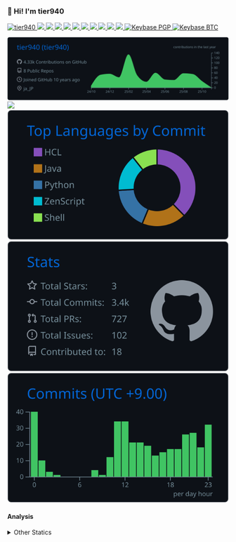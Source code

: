 ### 👋 Hi! I'm tier940

<p align="left"> 
  <a href="https://github.com/tier940/tier940/">
    <img src="https://komarev.com/ghpvc/?username=tier940" alt="tier940" />
  </a>
  <a href="http://twitter.com/tier940">
    <img height="20" src="https://img.shields.io/twitter/follow/tier940?label=Twitter&logo=twitter&style=flat" />
  </a>
  <a href="https://github.com/tier940">
    <img height="20" src="https://img.shields.io/github/followers/tier940?label=follow&logo=github&style=flat" />
  </a>
  <a href="https://www.reddit.com/user/tier940">
    <img height="20" src="https://img.shields.io/reddit/user-karma/combined/tier940?label=Reddit&logo=reddit&style=flat" />
  </a>
  <a href="https://stackoverflow.com/users/17317833/tier940">
    <img height="20" src="https://img.shields.io/stackexchange/stackoverflow/r/17317833?label=StackOverflow&logo=stack-overflow&style=flat" />
  </a>
  <a href="https://zenn.dev/tier940">
    <img height="20" src="https://zenn.badge.nikaera.com/s/tier940/likes" />
  </a>
  <a href="https://zenn.dev/tier940">
    <img height="20" src="https://zenn.badge.nikaera.com/s/tier940/followers" />
  </a>
  <a href="https://zenn.dev/tier940">
    <img height="20" src="https://zenn.badge.nikaera.com/s/tier940/articles" />
  </a>
  <a href="http://qiita.com/tier940">
    <img height="20" src="https://qiita-badge.apiapi.app/s/tier940/posts.svg" />
  </a>
  <a href="http://qiita.com/tier940">
    <img height="20" src="https://qiita-badge.apiapi.app/s/tier940/contributions.svg" />
  </a>
  <a href="https://github.com/tier940/tier940/">
    <img height="20" src="https://github.com/tier940/tier940/actions/workflows/main.yml/badge.svg" />
  </a>
  <a href="https://keybase.io/tier940">
    <img alt="Keybase PGP" src="https://img.shields.io/keybase/pgp/tier940">
  </a>
  <a href="https://keybase.io/tier940">
    <img alt="Keybase BTC" src="https://img.shields.io/keybase/btc/tier940">
  </a>
</p>

[![](https://raw.githubusercontent.com/tier940/tier940/main/profile-summary-card-output/github_dark/0-profile-details.svg)](https://github.com/vn7n24fzkq/github-profile-summary-cards)
[![](https://raw.githubusercontent.com/tier940/tier940/main/profile-summary-card-output/github_dark/1-repos-per-language.svg)](https://github.com/vn7n24fzkq/github-profile-summary-cards) [![](https://raw.githubusercontent.com/tier940/tier940/main/profile-summary-card-output/github_dark/2-most-commit-language.svg)](https://github.com/vn7n24fzkq/github-profile-summary-cards)
[![](https://raw.githubusercontent.com/tier940/tier940/main/profile-summary-card-output/github_dark/3-stats.svg)](https://github.com/vn7n24fzkq/github-profile-summary-cards) [![](https://raw.githubusercontent.com/tier940/tier940/main/profile-summary-card-output/github_dark/4-productive-time.svg)](https://github.com/vn7n24fzkq/github-profile-summary-cards)


#### Analysis
<!-- <img height="150" src="https://github.com/tier940/tier940/blob/master/images/stat.svg" alt="Alternative Text"/> -->

<details>
  <summary>Other Statics</summary>
  <!--START_SECTION:waka-->
![Code Time](http://img.shields.io/badge/Code%20Time-4%2C836%20hrs%2015%20mins-blue)

**🐱 My GitHub Data** 

> 📦 42.3 kB Used in GitHub's Storage 
 > 
> 💼 Opted to Hire
 > 
> 📜 12 Public Repositories 
 > 
> 🔑 6 Private Repositories 
 > 
**I'm an Early 🐤** 

```text
🌞 Morning                3334 commits        ████░░░░░░░░░░░░░░░░░░░░░   16.86 % 
🌆 Daytime                7085 commits        █████████░░░░░░░░░░░░░░░░   35.84 % 
🌃 Evening                7305 commits        █████████░░░░░░░░░░░░░░░░   36.95 % 
🌙 Night                  2047 commits        ███░░░░░░░░░░░░░░░░░░░░░░   10.35 % 
```
📅 **I'm Most Productive on Sunday** 

```text
Monday                   2075 commits        ███░░░░░░░░░░░░░░░░░░░░░░   10.50 % 
Tuesday                  3140 commits        ████░░░░░░░░░░░░░░░░░░░░░   15.88 % 
Wednesday                2541 commits        ███░░░░░░░░░░░░░░░░░░░░░░   12.85 % 
Thursday                 1903 commits        ██░░░░░░░░░░░░░░░░░░░░░░░   09.63 % 
Friday                   2816 commits        ████░░░░░░░░░░░░░░░░░░░░░   14.24 % 
Saturday                 3631 commits        █████░░░░░░░░░░░░░░░░░░░░   18.37 % 
Sunday                   3665 commits        █████░░░░░░░░░░░░░░░░░░░░   18.54 % 
```


📊 **This Week I Spent My Time On** 

```text
🕑︎ Time Zone: Asia/Tokyo

💬 Programming Languages: 
Other                    39 hrs 21 mins      ████████████████████░░░░░   81.22 % 
YAML                     5 hrs 42 mins       ███░░░░░░░░░░░░░░░░░░░░░░   11.78 % 
Markdown                 1 hr 41 mins        █░░░░░░░░░░░░░░░░░░░░░░░░   03.50 % 
JSON                     33 mins             ░░░░░░░░░░░░░░░░░░░░░░░░░   01.14 % 
INI                      22 mins             ░░░░░░░░░░░░░░░░░░░░░░░░░   00.78 % 

🔥 Editors: 
Edge                     42 hrs 53 mins      ██████████████████████░░░   88.51 % 
VS Code                  4 hrs 58 mins       ███░░░░░░░░░░░░░░░░░░░░░░   10.27 % 
Chrome                   35 mins             ░░░░░░░░░░░░░░░░░░░░░░░░░   01.22 % 

💻 Operating System: 
Windows                  44 hrs 15 mins      ███████████████████████░░   91.33 % 
Linux                    3 hrs 36 mins       ██░░░░░░░░░░░░░░░░░░░░░░░   07.45 % 
Unknown OS               35 mins             ░░░░░░░░░░░░░░░░░░░░░░░░░   01.22 % 
```

**I Mostly Code in Java** 

```text
Java                     17 repos            █████████████░░░░░░░░░░░░   51.52 % 
ZenScript                3 repos             ██░░░░░░░░░░░░░░░░░░░░░░░   09.09 % 
Shell                    2 repos             ██░░░░░░░░░░░░░░░░░░░░░░░   06.06 % 
Python                   2 repos             ██░░░░░░░░░░░░░░░░░░░░░░░   06.06 % 
Smarty                   1 repo              █░░░░░░░░░░░░░░░░░░░░░░░░   03.03 % 
```



**Timeline**

![Lines of Code chart](https://raw.githubusercontent.com/tier940/tier940/main/assets/bar_graph.png)


 Last Updated on 27/11/2024 00:39:13 UTC
<!--END_SECTION:waka-->
</details>
